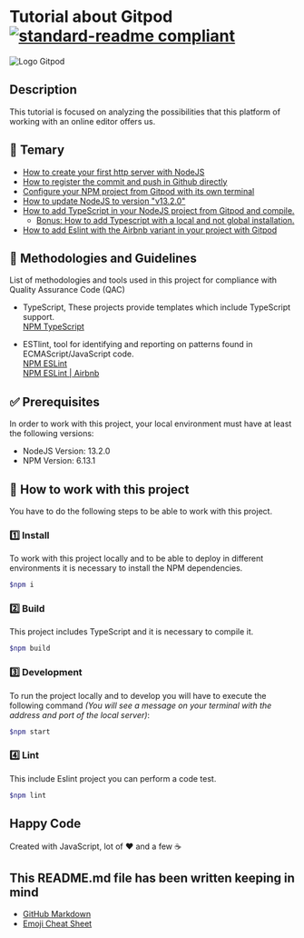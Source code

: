 # Tutorial about Gitpod [![standard-readme compliant](https://img.shields.io/badge/readme%20style-standard-brightgreen.svg?style=flat-square)](https://github.com/RichardLitt/standard-readme)

![Logo Gitpod](https://i.ytimg.com/vi/bFZMKpDV3GQ/maxresdefault.jpg)

## Description

This tutorial is focused on analyzing the possibilities that this platform of working with an online editor offers us.

## 📖 Temary

* [How to create your first http server with NodeJS](https://twitter.com/JoseJ_PR/status/1200160784459980802)
* [How to register the commit and push in Github directly](https://twitter.com/JoseJ_PR/status/1200467861266931712)
* [Configure your NPM project from Gitpod with its own terminal](https://twitter.com/JoseJ_PR/status/1200755146394865664)
* [How to update NodeJS to version "v13.2.0"](https://twitter.com/JoseJ_PR/status/1201077915477270528)
* [How to add TypeScript in your NodeJS project from Gitpod and compile.](https://twitter.com/JoseJ_PR/status/1202687843828731904)
    * [Bonus: How to add Typescript with a local and not global installation.](https://twitter.com/JoseJ_PR/status/1203584180153655297)
* [How to add Eslint with the Airbnb variant in your project with Gitpod](https://twitter.com/JoseJ_PR/status/1203590232467263488)

## 📌 Methodologies and Guidelines

List of methodologies and tools used in this project for compliance with Quality Assurance Code (QAC)

* TypeScript, These projects provide templates which include TypeScript support. \
  [NPM TypeScript](https://www.npmjs.com/package/typescript) 

* ESTlint, tool for identifying and reporting on patterns found in ECMAScript/JavaScript code. \
  [NPM ESLint](https://www.npmjs.com/package/eslint) \
  [NPM ESLint | Airbnb](https://www.npmjs.com/package/eslint-config-airbnb)

## ✅ Prerequisites

In order to work with this project, your local environment must have at least the following versions:

* NodeJS Version: 13.2.0
* NPM Version: 6.13.1

## 📐 How to work with this project

You have to do the following steps to be able to work with this project.

### 1️⃣ Install

To work with this project locally and to be able to deploy in different environments it is necessary to install the NPM dependencies.

```bash
$npm i
```

### 2️⃣ Build

This project includes TypeScript and it is necessary to compile it.

```bash
$npm build
```

### 3️⃣ Development

To run the project locally and to develop you will have to execute the following command _(You will see a message on your terminal with the address and port of the local server)_:

```bash
$npm start
```

### 4️⃣ Lint

This include Eslint project you can perform a code test.

```bash
$npm lint
```

## Happy Code

Created with JavaScript, lot of ❤️ and a few ☕️

## This README.md file has been written keeping in mind

* [GitHub Markdown](https://guides.github.com/features/mastering-markdown/)
* [Emoji Cheat Sheet](https://www.webfx.com/tools/emoji-cheat-sheet/)
